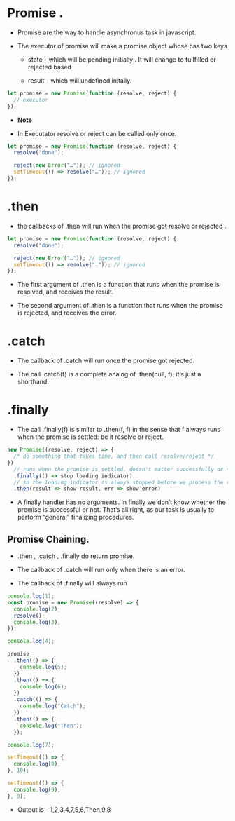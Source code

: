 # Promise .

- Promise are the way to handle asynchronus task in javascript.

- The executor of promise will make a promise object whose has two keys

  - state - which will be pending initially . It will change to fullfilled or rejected based

  - result - which will undefined initally.

```js
let promise = new Promise(function (resolve, reject) {
  // executor
});
```

- **Note**

- In Executator resolve or reject can be called only once.

```js
let promise = new Promise(function (resolve, reject) {
  resolve("done");

  reject(new Error("…")); // ignored
  setTimeout(() => resolve("…")); // ignored
});
```

# .then

- the callbacks of .then will run when the promise got resolve or rejected .

```js
let promise = new Promise(function (resolve, reject) {
  resolve("done");

  reject(new Error("…")); // ignored
  setTimeout(() => resolve("…")); // ignored
});
```

- The first argument of .then is a function that runs when the promise is resolved, and receives the result.

- The second argument of .then is a function that runs when the promise is rejected, and receives the error.

# .catch

- The callback of .catch will run once the promise got rejected.

- The call .catch(f) is a complete analog of .then(null, f), it’s just a shorthand.

# .finally

- The call .finally(f) is similar to .then(f, f) in the sense that f always runs when the promise is settled: be it resolve or reject.

```js
new Promise((resolve, reject) => {
  /* do something that takes time, and then call resolve/reject */
})
  // runs when the promise is settled, doesn't matter successfully or not
  .finally(() => stop loading indicator)
  // so the loading indicator is always stopped before we process the result/error
  .then(result => show result, err => show error)
```

- A finally handler has no arguments. In finally we don’t know whether the promise is successful or not. That’s all right, as our task is usually to perform “general” finalizing procedures.

## Promise Chaining.

- .then , .catch , .finally do return promise.

- The callback of .catch will run only when there is an error.

- The callback of .finally will always run

```js
console.log(1);
const promise = new Promise((resolve) => {
  console.log(2);
  resolve();
  console.log(3);
});

console.log(4);

promise
  .then(() => {
    console.log(5);
  })
  .then(() => {
    console.log(6);
  })
  .catch(() => {
    console.log("Catch");
  })
  .then(() => {
    console.log("Then");
  });

console.log(7);

setTimeout(() => {
  console.log(8);
}, 10);

setTimeout(() => {
  console.log(9);
}, 0);
```

- Output is - 1,2,3,4,7,5,6,Then,9,8
